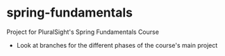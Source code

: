 # spring-fundamentals
Project for PluralSight's Spring Fundamentals Course

<ul>
<li>Look at branches for the different phases of the course's main project</li>
</ul>

